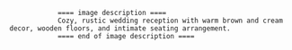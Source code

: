 
                ==== image description ====
                Cozy, rustic wedding reception with warm brown and cream decor, wooden floors, and intimate seating arrangement.
                ==== end of image description ====
                